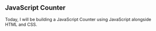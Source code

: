 ## JavaScript Counter
Today, I will be building a JavaScript Counter using JavaScript alongside HTML and CSS.
